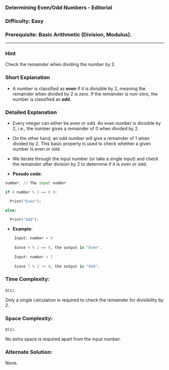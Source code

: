 ### Determining Even/Odd Numbers - Editorial

### Difficulty: Easy

### Prerequisite: Basic Arithmetic (Division, Modulus).
---

### Hint

Check the remainder when dividing the number by 2.

### Short Explanation

- A number is classified as **even** if it is divisible by 2, meaning the remainder when divided by 2 is zero. If the remainder is non-zero, the number is classified as **odd**.

### Detailed Explanation

- Every integer can either be even or odd. An even number is divisible by 2, i.e., the number gives a remainder of 0 when divided by 2.
  
- On the other hand, an odd number will give a remainder of 1 when divided by 2. This basic property is used to check whether a given number is even or odd.

- We iterate through the input number (or take a single input) and check the remainder after division by 2 to determine if it is even or odd.

- **Pseudo code**:

```python
number; // The input number

if ( number % 2 == 0 ):

  Print("Even");

else:

  Print("Odd");
```

- **Example**:

```python
    Input: number = 4
    
    Since 4 % 2 == 0, the output is "Even".
    
    Input: number = 7
    
    Since 7 % 2 != 0, the output is "Odd".
```

### Time Complexity:

`O(1)`. 

Only a single calculation is required to check the remainder for divisibility by 2.

### Space Complexity:

`O(1)`.

No extra space is required apart from the input number.

### Alternate Solution:

None.